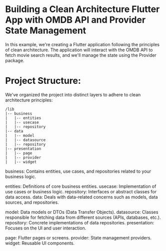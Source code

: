 # Building a Clean Architecture Flutter App with OMDB API and Provider State Management

In this example, we're creating a Flutter application following the principles of clean architecture. The application will interact with the OMDB API to fetch movie search results, and we'll manage the state using the Provider package.

# Project Structure:
We've organized the project into distinct layers to adhere to clean architecture principles:

```
/lib
|-- business
|   |-- entities
|   |-- usecase
|   |-- repository
|-- data
|   |-- model
|   |-- datasource
|   |-- repository
|-- presentation
|   |-- page
|   |-- provider
|   |-- widget
```

business: Contains entities, use cases, and repositories related to your business logic.

entities: Definitions of core business entities.
usecase: Implementation of use cases or business logic.
repository: Interfaces or abstract classes for data access.
data: Deals with data-related concerns such as models, data sources, and repositories.

model: Data models or DTOs (Data Transfer Objects).
datasource: Classes responsible for fetching data from different sources (APIs, databases, etc.).
repository: Concrete implementations of data repositories.
presentation: Focuses on the UI and user interaction.

page: Flutter pages or screens.
provider: State management providers.
widget: Reusable UI components.
